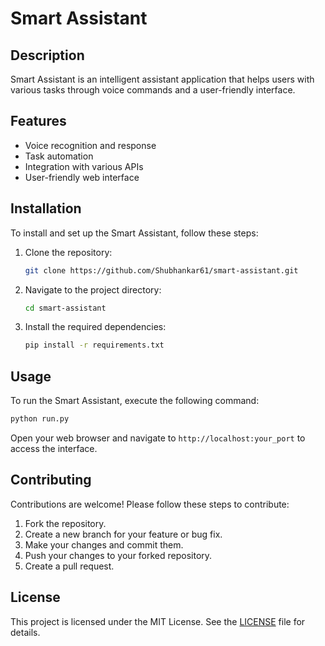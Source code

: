 # Smart Assistant

## Description
Smart Assistant is an intelligent assistant application that helps users with various tasks through voice commands and a user-friendly interface.

## Features
- Voice recognition and response
- Task automation
- Integration with various APIs
- User-friendly web interface

## Installation
To install and set up the Smart Assistant, follow these steps:

1. Clone the repository:
   ```bash
   git clone https://github.com/Shubhankar61/smart-assistant.git
   ```
2. Navigate to the project directory:
   ```bash
   cd smart-assistant
   ```
3. Install the required dependencies:
   ```bash
   pip install -r requirements.txt
   ```

## Usage
To run the Smart Assistant, execute the following command:
```bash
python run.py
```
Open your web browser and navigate to `http://localhost:your_port` to access the interface.

## Contributing
Contributions are welcome! Please follow these steps to contribute:
1. Fork the repository.
2. Create a new branch for your feature or bug fix.
3. Make your changes and commit them.
4. Push your changes to your forked repository.
5. Create a pull request.

## License
This project is licensed under the MIT License. See the [LICENSE](LICENSE) file for details.
